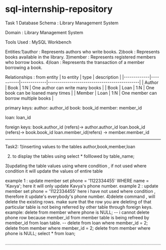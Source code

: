 # sql-internship-repository
Task 1
 Database Schema : Library Management System 

 Domain : Library Management System

Tools Used : MySQL Workbench 

Entities:1)author : Represents authors who write books.
         2)book : Represents books available in the library.
         3)member : Represents registered members who borrow books.
         4)loan : Represents the transaction of a member borrowing a book.

Relationships :
  from entity | to entity | type        | description                                  |
|-------------|-----------|-------------|----------------------------------------------|
| Author      | Book      | 1:N         | One author can write many books              |
| Book        | Loan      | 1:N         | One book can be loaned many times            |
| Member      | Loan      | 1:N         | One member can borrow multiple books         |

primary keys:
  author: author_id
  book: book_id
  member: member_id

  loan: loan_id

  foreign keys:
  book.author_id (refers)→ author.author_id
  loan.book_id (refers)→ book.book_id
  loan.member_id(refers) → member.member_id                                                                                                  

  ___________________________________________________________________________________________________________________________________________

  Task2:
  1)inserting values to the tables author,book,member,loan
  
  2) to display the tables using select * folllowed by table_name;

  3)updating the table values using where condition , if not used where condition it will update the values of entire table
  
  example 1 :
  update member
   set phone = '1122334455'
   WHERE name = 'Kavya';
   here it will only update Kavya's phone number.
   example 2 :
  update member
   set phone = '1122334455'
   here i have not used where condition , therefore it update's everybody's phone number.
   4)delete command , will delete the existing rows. make sure that the row you are deleting of that particular table is not being referred by other table through foreign keys.
   example:
   delete from member where phone is NULL;
 --  i cannot delete phone row because member_id from member table is being refreed by member_id from loan table. -- 
  delete from loan where member_id = 2;
   delete from member where member_id = 2;
    delete from member where phone is NULL;
    select * from loan;
    
    
    ______________________________________________________________________________________________________________________________________
